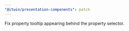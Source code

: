 ```yaml
---
"@itwin/presentation-components": patch
---
```


Fix property tooltip appearing behind the property selector.
